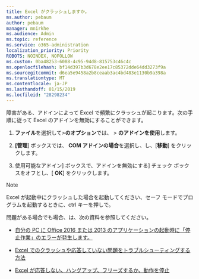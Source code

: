 ```yaml
---
title: Excel がクラッシュしますか。
ms.author: pebaum
author: pebaum
manager: mnirkhe
ms.audience: Admin
ms.topic: reference
ms.service: o365-administration
localization_priority: Priority
ROBOTS: NOINDEX, NOFOLLOW
ms.custom: 0ba48253-6088-4c95-94d8-815753c46c4c
ms.openlocfilehash: bf14d397b3d678e2ee17c85372dde64dd3273f9a
ms.sourcegitcommit: d6ea5e9458a2b8ceaab3ac4bd483e1130b9a398a
ms.translationtype: MT
ms.contentlocale: ja-JP
ms.lasthandoff: 01/15/2019
ms.locfileid: "28298234"
---
```

障害がある、アドインによって Excel で頻繁にクラッシュが起こります。次の手順に従って Excel のアドインを無効にすることができます。
  
1. **ファイル**を選択して\>**のオプション**では、 \> **のアドインを使用**します。
    
2. **[管理**] ボックスでは、 **COM アドインの場合**を選択し、し、[**移動**] をクリックします。
    
3. 使用可能なアドイン] ボックスで、アドインを無効にする] チェック ボックスをオフとし、[ **OK**] をクリックします。
    
> [!NOTE]
> Excel が起動中にクラッシュした場合を起動してください、セーフ モードでプログラムを起動するときに、ctrl キーを押しで。 
  
問題がある場合でも場合、は、次の資料を参照してください。
  
- [自分の PC に Office 2016 または 2013 のアプリケーションの起動時に「停止作業」のエラーが発生します。](https://support.office.com/article/52bd7985-4e99-4a35-84c8-2d9b8301a2fa.aspx)
    
- [Excel でのクラッシュや応答していない問題をトラブルシューティングする方法](https://support.microsoft.com/en-us/help/2758592/how-to-troubleshoot-crashing-and-not-responding-issues-with-excel)
    
- [Excel が応答しない、ハングアップ、フリーズするか、動作を停止](https://support.office.com/article/37e7d3c9-9e84-40bf-a805-4ca6853a1ff4.aspx)
    
